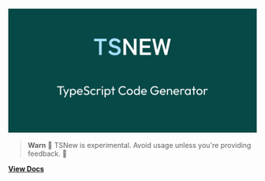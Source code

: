 ![TSNew - TypeScript Code Generator](./site/public/cover.png)

> **Warn** 🚧 TSNew is experimental. Avoid usage unless you're providing feedback. 🚧

**[View Docs](https://tsnew.dev/)**
